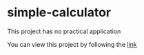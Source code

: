 # simple-calculator
This project has no practical application

You can view this project by following the [link](https://deliveos.github.io/simple-calculator/)
